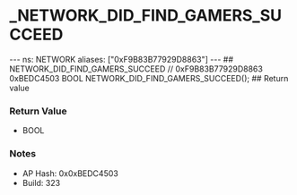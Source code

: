 # _NETWORK_DID_FIND_GAMERS_SUCCEED

--- ns: NETWORK aliases: ["0xF9B83B77929D8863"] --- ## NETWORK_DID_FIND_GAMERS_SUCCEED  // 0xF9B83B77929D8863 0xBEDC4503 BOOL NETWORK_DID_FIND_GAMERS_SUCCEED();   ## Return value

### Return Value
* BOOL

### Notes
* AP Hash: 0x0xBEDC4503
* Build: 323

